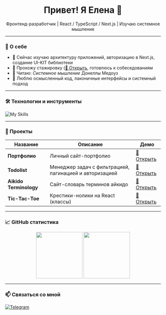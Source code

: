 <h1 align="center">Привет! Я Елена 👋</h1>

<p align="center">
  Фронтенд-разработчик | React / TypeScript / Next.js | Изучаю системное мышление
</p>

---

### 🚀 О себе

- 🌱 Сейчас изучаю архитектуру приложений, авторизацию в Next.js, создание UI-KIT библиотеки
- 💼 Прохожу стажировку ([🔗 Открыть]([https://elkirillova.github.io/todolist/](https://github.com/TechnoWhales/podclick)), готовлюсь к собеседованиям  
- 📘 Читаю: *Системное мышление* Донеллы Медоуз  
- 🎯 Люблю осмысленный код, лаконичные интерфейсы и системный подход

---

### 🛠 Технологии и инструменты

<img src="https://skillicons.dev/icons?i=js,ts,react,nextjs,html,css,scss,redux,vite,git,figma" alt="My Skills" />

---

### 📌 Проекты

| Название | Описание | Демо |
|---------|----------|------|
| **Портфолио** | Личный сайт-портфолио | [🔗 Открыть](https://elkirillova.github.io/portfolio/) |
| **Todolist** | Менеджер задач с фильтрацией, пагинацией и авторизацией | [🔗 Открыть](https://elkirillova.github.io/todolist/) |
| **Aikido Terminology** | Сайт-словарь терминов айкидо | [🔗 Открыть](https://aikido-terminology.netlify.app/) |
| **Tic-Tac-Toe** | Крестики-нолики на React (классы)| [🔗 Открыть](https://elkirillova.github.io/react-game/tic-tac-toe/) |

---

### 📈 GitHub статистика

<div align="center">
  <img height="150px" src="https://github-readme-stats.vercel.app/api?username=elkirillova&show_icons=true&theme=dark" />
  <img height="150px" src="https://github-readme-stats.vercel.app/api/top-langs/?username=elkirillova&layout=compact&theme=dark" />
</div>

---

### 📫 Связаться со мной

[![Telegram](https://img.shields.io/badge/-@el_kiri-2CA5E0?style=flat&logo=telegram&logoColor=white)](https://t.me/el_kiri)  
